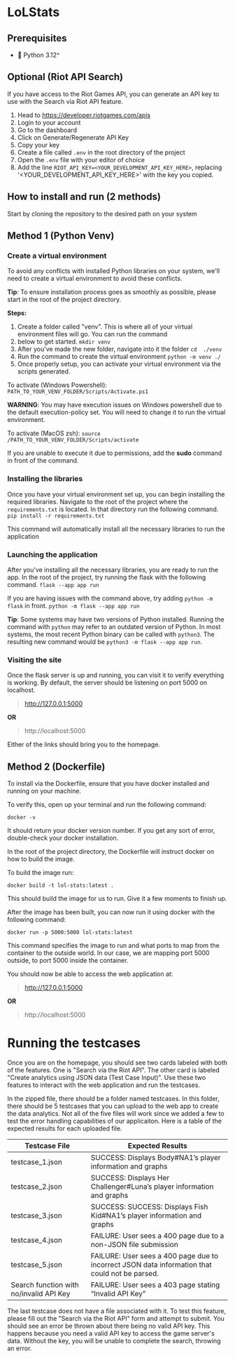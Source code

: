 # LoLStats
## Prerequisites
- 🐍 Python 3.12^

## Optional (Riot API Search)
If you have access to the Riot Games API, you can generate an API key to use with the Search via Riot API feature.

1. Head to https://developer.riotgames.com/apis
2. Login to your account
3. Go to the dashboard
4. Click on Generate/Regenerate API Key
5. Copy your key
6. Create a file called `.env` in the root directory of the project
7. Open the `.env` file with your editor of choice
8. Add the line `RIOT_API_KEY=<YOUR_DEVELOPMENT_API_KEY_HERE>`, replacing '<YOUR_DEVELOPMENT_API_KEY_HERE>' with the
key you copied.

## How to install and run (2 methods)
Start by cloning the repository to the desired path on your system
## Method 1 (Python Venv)
### Create a virtual environment
To avoid any conflicts with installed Python libraries on your system, we'll need to create a virtual environment to
avoid these conflicts.

**Tip**: To ensure installation process goes as smoothly as possible, please start in the root of the project directory.

**Steps:**
1. Create a folder called "venv". This is where all of your virtual environment files will go. You can run the command
2. below to get started.
`mkdir venv`
2. After you've made the new folder, navigate into it the folder
`cd  ./venv`
3. Run the command to create the virtual environment
`python -m venv ./`
4. Once properly setup, you can activate your virtual environment via the scripts generated.

To activate (Windows Powershell):
`PATH_TO_YOUR_VENV_FOLDER/Scripts/Activate.ps1`

**WARNING**: You may have execution issues on Windows powershell due to the default execution-policy set. You will need
to change it to run the virtual environment.

To activate (MacOS zsh):
`source /PATH_TO_YOUR_VENV_FOLDER/Scripts/activate`

If you are unable to execute it due to permissions, add the **sudo** command in front of the command.

### Installing the libraries
Once you have your virtual environment set up, you can begin installing the required libraries.
Navigate to the root of the project where the `requirements.txt` is located. In that directory run the following command.
`pip install -r requirements.txt`

This command will automatically install all the necessary libraries to run the application

### Launching the application
After you've installing all the necessary libraries, you are ready to run the app. In the root of the project, try 
running the flask with the following command.
`flask --app app run`

If you are having issues with the command above, try adding `python -m flask` in front.
`python -m flask --app app run`

**Tip**: Some systems may have two versions of Python installed. Running the command with `python` may refer to an
outdated version of Python. In most systems, the most recent Python binary can be called with `python3`.
The resulting new command would be `python3 -m flask --app app run`.

### Visiting the site
Once the flask server is up and running, you can visit it to verify everything is working. By default, the server should
be listening on port 5000 on localhost.
> http://127.0.0.1:5000

**OR**

> http://localhost:5000

Either of the links should bring you to the homepage.

## Method 2 (Dockerfile)
To install via the Dockerfile, ensure that you have docker installed and running on your machine.

To verify this, open up your terminal and run the following command:

`docker -v`

It should return your docker version number. If you get any sort of error, double-check your docker installation.

In the root of the project directory, the Dockerfile will instruct docker on how to build the image.

To build the image run:

`docker build -t lol-stats:latest .`

This should build the image for us to run. Give it a few moments to finish up.

After the image has been built, you can now run it using docker with the following command:

`docker run -p 5000:5000 lol-stats:latest`

This command specifies the image to run and what ports to map from the container to the outside world. In our case, we
are mapping port 5000 outside, to port 5000 inside the container.

You should now be able to access the web application at:

> http://127.0.0.1:5000

**OR**

> http://localhost:5000

# Running the testcases
Once you are on the homepage, you should see two cards labeled with both of the features. One is "Search via the Riot
API". The other card is labeled "Create analytics using JSON data (Test Case Input)". Use these two features to interact
with the web application and run the testcases.

In the zipped file, there should be a folder named testcases. In this folder, there should be 5 testcases that you can
upload to the web app to create the data analytics. Not all of the five files will work since we added a few to test the
error handling capabilities of our applicaiton. Here is a table of the expected results for each uploaded file.

| Testcase File                           | Expected Results                                                                               |
|-----------------------------------------|------------------------------------------------------------------------------------------------|
| testcase_1.json                         | SUCCESS: Displays Body#NA1’s player information and graphs                                     |
| testcase_2.json                         | SUCCESS: Displays Her Challenger#Luna’s player information and graphs                          |
| testcase_3.json                         | SUCCESS: SUCCESS: Displays Fish Kid#NA1’s player information and graphs                        |
| testcase_4.json                         | FAILURE: User sees a 400 page due to a non-JSON file submission                                |
| testcase_5.json                         | FAILURE: User sees a 400 page due to incorrect JSON data information that could not be parsed. |
| Search function with no/invalid API Key | FAILURE: User sees a 403 page stating “Invalid API Key”                                        |

The last testcase does not have a file associated with it. To test this feature, please fill out the
"Search via the Riot API" form and attempt to submit. You should see an error be thrown about there being no valid API
key. This happens because you need a valid API key to access the game server's data. Without the key, you will be unable
to complete the search, throwing an error.